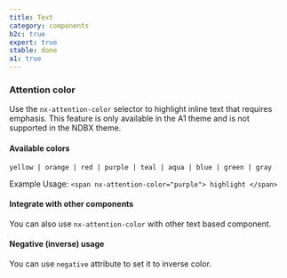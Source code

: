 ```yaml
---
title: Text
category: components
b2c: true
expert: true
stable: done
a1: true
---
```




### Attention color

Use the `nx-attention-color` selector to highlight inline text that requires emphasis. This feature is only available in the A1 theme and is not supported in the NDBX theme.

<div class="docs-hide-ndbx">

#### Available colors
`yellow | orange | red | purple | teal | aqua | blue | green | gray`

Example Usage: `<span nx-attention-color="purple"> highlight </span>`

<!-- example(attention-color-basic) -->


#### Integrate with other components

You can also use `nx-attention-color` with other text based component.

<!-- example(attention-color-integration) -->


#### Negative (inverse) usage
You can use `negative` attribute to set it to inverse color.

<!-- example(attention-color-negative) -->

</div>